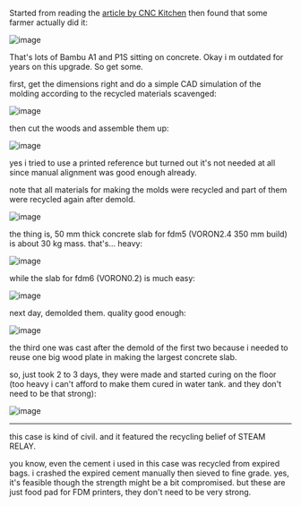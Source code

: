 Started from reading the [article by CNC Kitchen](https://www.cnckitchen.com/blog/reduce-your-3d-printing-noise-with-a-concrete-paver) then found that some farmer actually did it:

![image](https://github.com/user-attachments/assets/31ab6ba3-78b0-4ee7-9776-895ace49d14e)

That's lots of Bambu A1 and P1S sitting on concrete. Okay i m outdated for years on this upgrade. So get some. 

first, get the dimensions right and do a simple CAD simulation of the molding according to the recycled materials scavenged:

![image](https://github.com/user-attachments/assets/aa435f03-24ad-4fe2-b18b-1af4831cf642)

then cut the woods and assemble them up: 

![image](https://github.com/user-attachments/assets/e6ab4d18-248d-4a26-81a9-94aeb3f3766a)

yes i tried to use a printed reference but turned out it's not needed at all since manual alignment was good enough already. 

note that all materials for making the molds were recycled and part of them were recycled again after demold. 

![image](https://github.com/user-attachments/assets/1a9d94f7-cbe0-49ce-97cb-c359414aa558)

the thing is, 50 mm thick concrete slab for fdm5 (VORON2.4 350 mm build) is about 30 kg mass. that's... heavy: 

![image](https://github.com/user-attachments/assets/9fd2d409-d135-4803-b7ea-120346c78895)

while the slab for fdm6 (VORON0.2) is much easy: 

![image](https://github.com/user-attachments/assets/de33ffaf-d1df-41b8-b2eb-6e298580475a)

next day, demolded them. quality good enough: 

![image](https://github.com/user-attachments/assets/ebf03804-5a61-47b7-b401-6d992c62dd11)

the third one was cast after the demold of the first two because i needed to reuse one big wood plate in making the largest concrete slab. 

so, just took 2 to 3 days, they were made and started curing on the floor (too heavy i can't afford to make them cured in water tank. and they don't need to be that strong): 

![image](https://github.com/user-attachments/assets/8c2c001f-f7ee-4a4f-9949-770d9b3bd340)

-------------------------

this case is kind of civil. and it featured the recycling belief of STEAM RELAY. 

you know, even the cement i used in this case was recycled from expired bags. i crashed the expired cement manually then sieved to fine grade. yes, it's feasible though the strength might be a bit compromised. but these are just food pad for FDM printers, they don't need to be very strong. 
